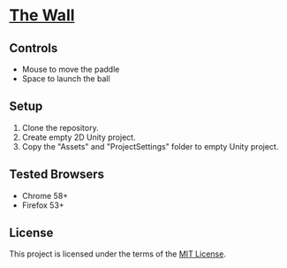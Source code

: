 # [The Wall](https://t73liu.github.io/the-wall/)

## Controls

- Mouse to move the paddle
- Space to launch the ball

## Setup

1. Clone the repository.
2. Create empty 2D Unity project.
3. Copy the "Assets" and "ProjectSettings" folder to empty Unity project.

## Tested Browsers

- Chrome 58+
- Firefox 53+

## License

This project is licensed under the terms of the [MIT License](https://opensource.org/licenses/MIT).
